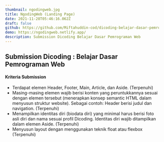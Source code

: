 ```yaml
---
thumbnail: ngodingweb.jpg
title: NgodingWeb (Landing Page)
date: 2021-11-28T05:46:16.062Z
draft: false
github: https://github.com/Miftahuddin-cod/dicoding-belajar-dasar-pemrograman-web
demo: https://ngodingweb.netlify.app/
description: Submission Dicoding Belajar Dasar Pemrograman Web
---
```

## Submission Dicoding : Belajar Dasar Pemrograman Web

#### Kriteria Submission

* Terdapat elemen Header, Footer, Main, Article, dan Aside. (Terpenuhi)
* Masing-masing elemen wajib berisi konten yang peruntukkannya sesuai dengan elemen tersebut (menerapkan konsep semantic HTML dalam menyusun struktur website). Sebagai contoh: Header berisi judul dan navigation. (Terpenuhi)
* Menampilkan identitas diri (biodata diri) yang minimal harus berisi foto asli diri dan nama sesuai profil Dicoding. Identitas diri wajib ditampilkan dalam elemen Aside. (Terpenuhi)
* Menyusun layout dengan menggunakan teknik float atau flexbox (Terpenuhi)